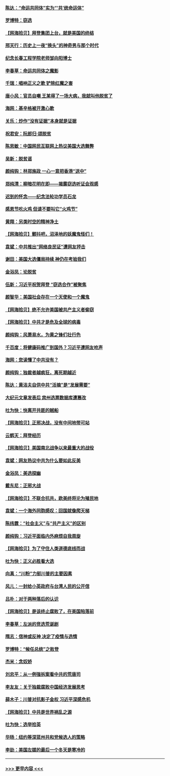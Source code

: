 #### [陈达：“命运共同体”实为“‘共’统命运体”](../pages/nsc993/n12590865.md?t=12031251) 
#### [罗博特：窃选](../pages/nsc993/n12590619.md?t=12031251) 
#### [【网海拾贝】拜登集团上台，就是美国的终结](../pages/nsc993/n12589725.md?t=12031251) 
#### [邢天行：历史上一夜“换头”的神奇男与那个时代](../pages/nsc993/n12589424.md?t=12031251) 
#### [纪念长春工程学院老师邹向阳博士](../pages/nsc993/n12585390.md?t=12031251) 
#### [李春草：命运共同体之魔影](../pages/nsc993/n12585026.md?t=12031251) 
#### [千瑞：唱响正义之歌 铲除红魔之害](../pages/nsc993/n12585002.md?t=12031251) 
#### [唐小风：官员自嘲 王某得了一场大病，我就叫他脱贫了](../pages/nsc993/n12584981.md?t=12031251) 
#### [海网：基辛格被开激心歌](../pages/nsc993/n12584946.md?t=12031251) 
#### [关乐：炒作“没有证据”本身就是证据](../pages/nsc993/n12583146.md?t=12031251) 
#### [祝君安：阮郎归‧颂脱贫](../pages/nsc993/n12583119.md?t=12031251) 
#### [陈思敏：中国网民互联网上热议美国大选舞弊](../pages/nsc993/n12582845.md?t=12031251) 
#### [吴新：脱贫谣](../pages/nsc993/n12580839.md?t=12031251) 
#### [颜纯钩：林郑施政 一心一意把香港“送中”](../pages/nsc993/n12580805.md?t=12031251) 
#### [郑纯清：柳暗花明在即——揭露窃选听证会观感](../pages/nsc993/n12580795.md?t=12031251) 
#### [迟到的怀念——纪念法轮功学员石龙](../pages/nsc993/n12580245.md?t=12031251) 
#### [感恩节吃火鸡  但请不要叫它“火鸡节”](../pages/nsc993/n12580252.md?t=12031251) 
#### [黄翔：另类时空的精神净土](../pages/nsc993/n12578638.md?t=12031251) 
#### [【网海拾贝】颤抖吧，沼泽地的妖魔鬼怪们！](../pages/nsc993/n12578552.md?t=12031251) 
#### [袁斌：中共推出“网络良民证”遭网友抨击](../pages/nsc993/n12578511.md?t=12031251) 
#### [谢田：美国大选僵局持续 神仍在考验我们](../pages/nsc993/n12577432.md?t=12031251) 
#### [金浴凤：论脱贫](../pages/nsc993/n12576386.md?t=12031251) 
#### [伍新：习近平祝贺拜登 “窃选合作”被聚焦](../pages/nsc993/n12576358.md?t=12031251) 
#### [颜智华：美国社会存在一个天使和一个魔鬼](../pages/nsc993/n12574299.md?t=12031251) 
#### [【网海拾贝】绝不允许美国被共产主义者偷窃](../pages/nsc993/n12573396.md?t=12031251) 
#### [【网海拾贝】中共才是危及全球的病毒](../pages/nsc993/n12571204.md?t=12031251) 
#### [颜纯钩：风萧易水，为黄之锋们壮行色](../pages/nsc993/n12571487.md?t=12031251) 
#### [千百度：将健康码推广到国外？习近平遭网友呛声](../pages/nsc993/n12570808.md?t=12031251) 
#### [海网：您读懂了中共没有？](../pages/nsc993/n12570487.md?t=12031251) 
#### [颜纯钩：独裁者越疯狂，离死期越近](../pages/nsc993/n12569055.md?t=12031251) 
#### [陈达：黄洁夫自供中共“活摘”是“发展需要”](../pages/nsc993/n12568541.md?t=12031251) 
#### [大纪元文章发表后 宾州选票数据库遭篡改](../pages/nsc993/n12568105.md?t=12031251) 
#### [吐为快：快离开共匪的贼船](../pages/nsc993/n12568462.md?t=12031251) 
#### [【网海拾贝】正邪决战，没有中间地带可站](../pages/nsc993/n12568439.md?t=12031251) 
#### [云鹤天：拜登经历](../pages/nsc993/n12567294.md?t=12031251) 
#### [【网海拾贝】美国南北战争以来最重大的战役](../pages/nsc993/n12567247.md?t=12031251) 
#### [袁斌：网友热议中共为什么要如此反美](../pages/nsc993/n12567162.md?t=12031251) 
#### [金浴凤：美选探幽](../pages/nsc993/n12567147.md?t=12031251) 
#### [戴东尼：正邪大战](../pages/nsc993/n12567033.md?t=12031251) 
#### [【网海拾贝】不联合抗共，欧美终将沦为殖民地](../pages/nsc993/n12565068.md?t=12031251) 
#### [袁斌：一个海外同胞感叹：回国就像爬天梯](../pages/nsc993/n12564986.md?t=12031251) 
#### [陈纬霆：“社会主义”与“共产主义”的区别](../pages/nsc993/n12562417.md?t=12031251) 
#### [颜纯钩：习近平面临内外麻烦自我周旋](../pages/nsc993/n12563356.md?t=12031251) 
#### [【网海拾贝】为了守住人类道德底线而战](../pages/nsc993/n12562542.md?t=12031251) 
#### [吐为快：正义必胜看大选](../pages/nsc993/n12561967.md?t=12031251) 
#### [向真：“川粉”力挺川普的主要因素](../pages/nsc993/n12560774.md?t=12031251) 
#### [风儿：一封给小英政府与台湾人民的公开信](../pages/nsc993/n12560581.md?t=12031251) 
#### [吕朴：对于两种落后的认识](../pages/nsc993/n12560492.md?t=12031251) 
#### [【网海拾贝】是该终止腐败了，在美国陷落前](../pages/nsc993/n12559936.md?t=12031251) 
#### [李春草：左派的竞选荒诞剧](../pages/nsc993/n12558380.md?t=12031251) 
#### [隋志：信神或反神 决定了疫情与选情](../pages/nsc993/n12558255.md?t=12031251) 
#### [罗博特：“候任总统”之败登](../pages/nsc993/n12558189.md?t=12031251) 
#### [杰米：念奴娇](../pages/nsc993/n12558174.md?t=12031251) 
#### [刘忠平：从一例强拆案看中共的荒唐司](../pages/nsc993/n12558036.md?t=12031251) 
#### [李友友：关于独裁腐败中国经济发展思考](../pages/nsc993/n12558004.md?t=12031251) 
#### [薛木子：川普对抗影子金权 习近平深感危机](../pages/nsc993/n12557342.md?t=12031251) 
#### [【网海拾贝】中共是世界祸乱之源](../pages/nsc993/n12555353.md?t=12031251) 
#### [吐为快：选举拾英](../pages/nsc993/n12555041.md?t=12031251) 
#### [华旸：纽约等深蓝州共和党候选人的策略](../pages/nsc993/n12554309.md?t=12031251) 
#### [李劼：美国左媒的最后一个冬天是寒冷的](../pages/nsc993/n12552947.md?t=12031251) 

----
#### [ >>> 更早内容 <<< ](../indexes/nsc993-earlier.md)
